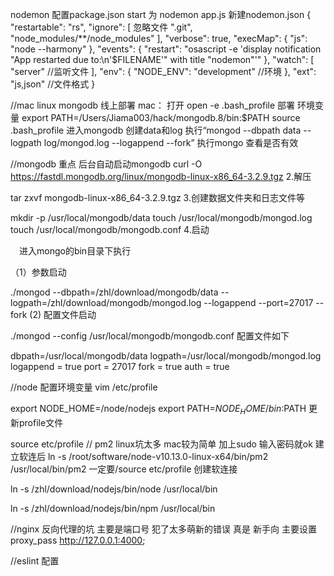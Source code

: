 nodemon
配置package.json
start 为  nodemon app.js
新建nodemon.json
{
    "restartable": "rs",
    "ignore": [  忽略文件
      ".git",
      "node_modules/**/node_modules"
    ],
    "verbose": true,
    "execMap": {
      "js": "node --harmony"
    },
    "events": {
        "restart": "osascript -e 'display notification \"App restarted due to:\n'$FILENAME'\" with title \"nodemon\"'"
    },
    "watch": [
        "server" //监听文件
      ],
    "env": {
        "NODE_ENV": "development" //环境
    },
    "ext": "js,json" //文件格式
  }

//mac linux mongodb 线上部署
mac： 打开 open -e .bash_profile
部署 环境变量 export PATH=/Users/Jiama003/hack/mongodb.8/bin:$PATH
source .bash_profile
进入mongodb 创建data和log 执行“mongod --dbpath data --logpath log/mongod.log --logappend --fork”
执行mongo 查看是否有效

//mongodb 重点 后台自动启动mongodb 
curl -O https://fastdl.mongodb.org/linux/mongodb-linux-x86_64-3.2.9.tgz
2.解压

tar zxvf mongodb-linux-x86_64-3.2.9.tgz
3.创建数据文件夹和日志文件等

mkdir -p  /usr/local/mongodb/data
touch /usr/local/mongodb/mongod.log
touch /usr/local/mongodb/mongodb.conf
4.启动

　进入mongo的bin目录下执行

（1）参数启动

./mongod --dbpath=/zhl/download/mongodb/data --logpath=/zhl/download/mongodb/mongod.log --logappend  --port=27017 --fork
(2) 配置文件启动

./mongod --config /usr/local/mongodb/mongodb.conf
  配置文件如下

  

dbpath=/usr/local/mongodb/data
logpath=/usr/local/mongodb/mongod.log
logappend = true 
port = 27017 
fork = true 
auth = true

//node
配置环境变量
vim /etc/profile

export NODE_HOME=/node/nodejs
export PATH=$NODE_HOME/bin:$PATH
更新profile文件

source  etc/profile
// pm2 linux坑太多  mac较为简单 加上sudo 输入密码就ok
建立软连后 ln -s /root/software/node-v10.13.0-linux-x64/bin/pm2 /usr/local/bin/pm2
一定要/source  etc/profile
创建软连接

ln -s  /zhl/download/nodejs/bin/node  /usr/local/bin

ln -s  /zhl/download/nodejs/bin/npm /usr/local/bin

//nginx 反向代理的坑
主要是端口号 犯了太多萌新的错误  真是 新手向
主要设置  proxy_pass http://127.0.0.1:4000;

//eslint 配置
